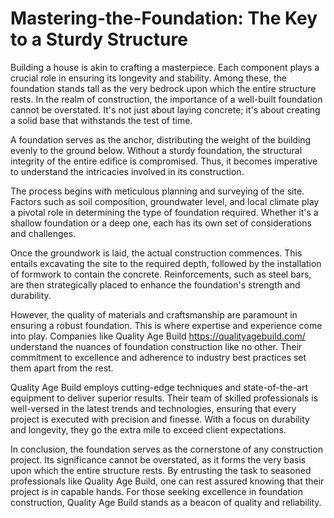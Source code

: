 # Mastering-the-Foundation: The Key to a Sturdy Structure

Building a house is akin to crafting a masterpiece. Each component plays a crucial role in ensuring its longevity and stability. Among these, the foundation stands tall as the very bedrock upon which the entire structure rests. In the realm of construction, the importance of a well-built foundation cannot be overstated. It's not just about laying concrete; it's about creating a solid base that withstands the test of time.

A foundation serves as the anchor, distributing the weight of the building evenly to the ground below. Without a sturdy foundation, the structural integrity of the entire edifice is compromised. Thus, it becomes imperative to understand the intricacies involved in its construction.

The process begins with meticulous planning and surveying of the site. Factors such as soil composition, groundwater level, and local climate play a pivotal role in determining the type of foundation required. Whether it's a shallow foundation or a deep one, each has its own set of considerations and challenges.

Once the groundwork is laid, the actual construction commences. This entails excavating the site to the required depth, followed by the installation of formwork to contain the concrete. Reinforcements, such as steel bars, are then strategically placed to enhance the foundation's strength and durability.

However, the quality of materials and craftsmanship are paramount in ensuring a robust foundation. This is where expertise and experience come into play. Companies like Quality Age Build https://qualityagebuild.com/ understand the nuances of foundation construction like no other. Their commitment to excellence and adherence to industry best practices set them apart from the rest.

Quality Age Build employs cutting-edge techniques and state-of-the-art equipment to deliver superior results. Their team of skilled professionals is well-versed in the latest trends and technologies, ensuring that every project is executed with precision and finesse. With a focus on durability and longevity, they go the extra mile to exceed client expectations.

In conclusion, the foundation serves as the cornerstone of any construction project. Its significance cannot be overstated, as it forms the very basis upon which the entire structure rests. By entrusting the task to seasoned professionals like Quality Age Build, one can rest assured knowing that their project is in capable hands. For those seeking excellence in foundation construction, Quality Age Build stands as a beacon of quality and reliability.
